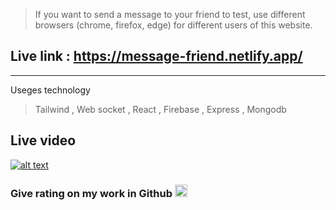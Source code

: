 > If you want to send a message to your friend to test, use different browsers (chrome, firefox, edge) for different users of this website.

## Live link : https://message-friend.netlify.app/

---

Useges technology

> Tailwind , Web socket , React , Firebase , Express , Mongodb

## Live video
[![alt text](https://encrypted-tbn0.gstatic.com/images?q=tbn:ANd9GcQe9cX04shHcDAddWwIvcnTGUoAQFadb4pKwaj1qmiL2w&s)](https://drive.google.com/file/d/1LmsJduTky0ju4odNni69Cu_YtlzVYRXu/view?usp=drive_link)


### Give rating on my work in Github  <img src="https://i.ibb.co/16ccb0G/Star-icon-stylized-svg.png" width="20" alt="star image">
